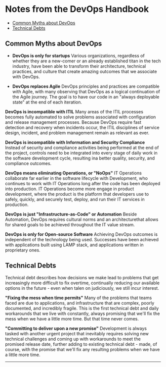 
# Notes from the DevOps Handbook 


- [Common Myths about DevOps](#common-myths-about-devops)
- [Technical Debts](#technical-debts)



## Common Myths about DevOps 

- **DevOps is only for startups**
Various organizations, regardless of whether they are a new-comer or an already established titan in the tech industry, have been able to transform their architecture, technical practices, and culture that create amazing outcomes that  we associate with DevOps.

- **DevOps replaces Agile**
DevOps principles and practices are compatible with Agile, with many observing that DevOps as a logical continuation of the Agile journey. The goal is to have our code in an "always deployable state" at the end of each iteration. 

**DevOps is incompatible with ITIL**
Many areas of the ITIL processes becomes fully automated to solve problems associated with configuration and release management processes. Because DevOps require fast detection and recovery when incidents occur, the ITIL disciplines of service design, incident, and problem management remain as relevant as ever.

**DevOps is incompatible with Information and Security Compliance**
Instead of security and compliance activities being performed at the end of the project, controls need to be integrated into every stage of daily work in the software development cycle, resulting ina better quality, security, and compliance outcomes.

**DevOps means eliminating Operations, or "NoOps"**
IT Operations collaborate far earlier in the software lifecycle with Development, who continues to work with IT Operations long after the code has been deployed into production. IT Operations become more engage in product development, where the product is the platform that developers use to safely, quickly, and securely test, deploy, and run their IT services in production.

**DevOps is just "Infrastructure-as-Code" or Automation**
Beside Automation, DevOps requires cultural norms and an architecturethat allows for shared goals to be achieved throughout the IT value stream. 

**DevOps is only for Open-source Software**
Achieving DevOps outcomes is independent of the technology being used. Successes have been achieved with applications built using LAMP stack, and applications written in proprietary ones.


## Technical Debts

Technical debt describes how decisions we make lead to problems that get increasingly more difficult to fix overtime, continually reducing our available options in the future - even when talen on judiciously, we still incur interest.

**"Fixing the mess when time permits"**
Many of the problems that teams faced are due to applications, and infrastructure that are complex, poorly documented, and incredibly fragile. This is the first technical debt and daily workarounds that we live with constantly, always promising that we'll fix the mess when we have a little more time. But that time never comes. 

**"Committing to deliver upon a new promise"**
Development is always tasked with another urgent project that inevitably requires solving new technical challenges and coming up with workarounds to meet the promised release date, further adding to existing technical debt - made, of course, with the promise that we'll fix any resulting problems when we have a little more time.

****